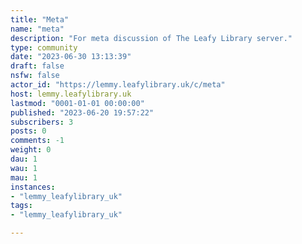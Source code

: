 ```yaml
---
title: "Meta" 
name: "meta"
description: "For meta discussion of The Leafy Library server."
type: community
date: "2023-06-30 13:13:39"
draft: false
nsfw: false
actor_id: "https://lemmy.leafylibrary.uk/c/meta"
host: lemmy.leafylibrary.uk
lastmod: "0001-01-01 00:00:00"
published: "2023-06-20 19:57:22"
subscribers: 3
posts: 0
comments: -1
weight: 0
dau: 1
wau: 1
mau: 1
instances:
- "lemmy_leafylibrary_uk"
tags: 
- "lemmy_leafylibrary_uk"

---
```

